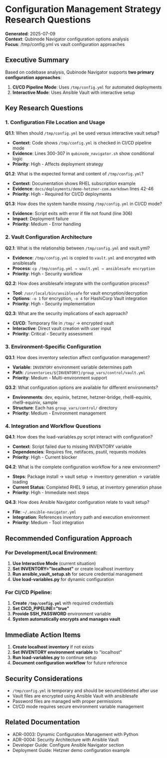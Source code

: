 # Configuration Management Strategy Research Questions
**Generated**: 2025-07-09  
**Context**: Qubinode Navigator configuration options analysis  
**Focus**: /tmp/config.yml vs vault configuration approaches

## Executive Summary

Based on codebase analysis, Qubinode Navigator supports **two primary configuration approaches**:

1. **CI/CD Pipeline Mode**: Uses `/tmp/config.yml` for automated deployments
2. **Interactive Mode**: Uses Ansible Vault with interactive setup

## Key Research Questions

### 1. Configuration File Location and Usage

**Q1.1**: When should `/tmp/config.yml` be used versus interactive vault setup?
- **Context**: Code shows `/tmp/config.yml` is checked in CI/CD pipeline mode
- **Evidence**: Lines 300-307 in `qubinode_navigator.sh` show conditional logic
- **Priority**: High - Affects deployment strategy

**Q1.2**: What is the expected format and content of `/tmp/config.yml`?
- **Context**: Documentation shows RHEL subscription example
- **Evidence**: `docs/deployments/demo-hetzner-com.markdown` lines 42-46
- **Priority**: High - Required for CI/CD deployments

**Q1.3**: How does the system handle missing `/tmp/config.yml` in CI/CD mode?
- **Evidence**: Script exits with error if file not found (line 306)
- **Impact**: Deployment failure
- **Priority**: Medium - Error handling

### 2. Vault Configuration Architecture

**Q2.1**: What is the relationship between `/tmp/config.yml` and vault.yml?
- **Evidence**: `/tmp/config.yml` is copied to `vault.yml` and encrypted with ansiblesafe
- **Process**: `cp /tmp/config.yml → vault.yml → ansiblesafe encryption`
- **Priority**: High - Security workflow

**Q2.2**: How does ansiblesafe integrate with the configuration process?
- **Tool**: `/usr/local/bin/ansiblesafe` for vault encryption/decryption
- **Options**: `-o 1` for encryption, `-o 4` for HashiCorp Vault integration
- **Priority**: High - Security implementation

**Q2.3**: What are the security implications of each approach?
- **CI/CD**: Temporary file in `/tmp/` → encrypted vault
- **Interactive**: Direct vault creation with user input
- **Priority**: Critical - Security assessment

### 3. Environment-Specific Configuration

**Q3.1**: How does inventory selection affect configuration management?
- **Variable**: `INVENTORY` environment variable determines path
- **Path**: `/inventories/${INVENTORY}/group_vars/control/vault.yml`
- **Priority**: Medium - Multi-environment support

**Q3.2**: What configuration options are available for different environments?
- **Environments**: dev, equinix, hetzner, hetzner-bridge, rhel8-equinix, rhel9-equinix, sample
- **Structure**: Each has `group_vars/control/` directory
- **Priority**: Medium - Environment management

### 4. Integration and Workflow Questions

**Q4.1**: How does the load-variables.py script interact with configuration?
- **Context**: Script failed due to missing INVENTORY variable
- **Dependencies**: Requires fire, netifaces, psutil, requests modules
- **Priority**: High - Current blocker

**Q4.2**: What is the complete configuration workflow for a new environment?
- **Steps**: Package install → vault setup → inventory generation → variable loading
- **Current Status**: Completed RHEL 9 setup, at inventory generation phase
- **Priority**: High - Immediate next steps

**Q4.3**: How does Ansible Navigator configuration relate to vault setup?
- **File**: `~/.ansible-navigator.yml`
- **Integration**: References inventory path and execution environment
- **Priority**: Medium - Tool integration

## Recommended Configuration Approach

### For Development/Local Environment:
1. **Use Interactive Mode** (current situation)
2. **Set INVENTORY="localhost"** or create localhost inventory
3. **Run ansible_vault_setup.sh** for secure credential management
4. **Use load-variables.py** for dynamic configuration

### For CI/CD Pipeline:
1. **Create `/tmp/config.yml`** with required credentials
2. **Set CICD_PIPELINE="true"**
3. **Provide SSH_PASSWORD** environment variable
4. **System automatically encrypts and manages vault**

## Immediate Action Items

1. **Create localhost inventory** if not exists
2. **Set INVENTORY environment variable** to "localhost"
3. **Run load-variables.py** to continue setup
4. **Document configuration workflow** for future reference

## Security Considerations

- `/tmp/config.yml` is temporary and should be secured/deleted after use
- Vault files are encrypted using Ansible Vault with ansiblesafe
- Password files are managed with proper permissions
- CI/CD mode requires secure environment variable management

## Related Documentation

- ADR-0003: Dynamic Configuration Management with Python
- ADR-0004: Security Architecture with Ansible Vault
- Developer Guide: Configure Ansible Navigator section
- Deployment Guide: Hetzner demo configuration example
